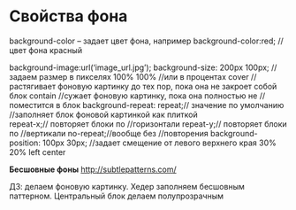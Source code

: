 # Свойства фона

background-color – задает цвет фона, например background-color:red; //цвет фона красный

background-image:url(‘image_url.jpg’);
background-size:   200px 100px; 
//задаем размер в пикселях
				    100% 100%
//или в процентах
				    cover
//растягивает фоновую картинку до тех пор, пока она не закроет собой блок
				    contain
//сужает фоновую картинку, пока она полностью не //поместится в блок
background-repeat: repeat;// значение по умолчанию
//заполняет блок фоновой картинкой как плиткой	
					repeat-x;// повторяет блоки по //горизонтали
					repeat-y;// повторяет блоки по //вертикали
					no-repeat;//вообще без //повторения
background-position:  100px 30px;
//задает смещение от левого верхнего края
				           30% 20%
					    left center
	
**Бесшовные фоны**
http://subtlepatterns.com/

ДЗ: делаем фоновую картинку. Хедер заполняем бесшовным паттерном. Центральный блок делаем полупрозрачным

